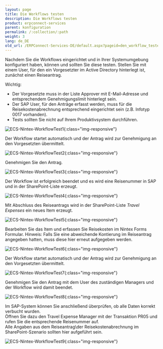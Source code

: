 ```yaml
---
layout: page
title: Die Workflows testen
description: Die Workflows testen
product: erpconnect-services
parent: konfiguration
permalink: /:collection/:path
weight: 3
lang: de_DE
old_url: /ERPConnect-Services-DE/default.aspx?pageid=den_workflow_testen1
---
```


Nachdem Sie die Workflows eingerichtet und in Ihrer Systemumgebung konfiguriert haben, können und sollten Sie diese testen.
Stellen Sie mit einem User, für den ein Vorgesetzter im Active Directory hinterlegt ist, zunächst einen Reiseantrag.

Wichtig: 

- Der Vorgesetzte muss in der Liste Approver mit E-Mail-Adresse und entsprechendem Genehmigungslimit hinterlegt sein.
- Der SAP User, für den Anträge erfasst werden, muss für die Reisekostenabrechnung entsprechend eingerichtet sein (z.B. Infotyp 0017 vorhanden).
- Tests sollten Sie nicht auf Ihrem Produktivsystem durchführen.

![ECS-Nintex-WorkflowTest1](/img/content/ECS-Nintex-WorkflowTest1.png){:class="img-responsive"}

Der Workflow startet automatisch und der Antrag wird zur Genehmigung an den Vorgesetzten übermittelt. 

![ECS-Nintex-WorkflowTest2](/img/content/ECS-Nintex-WorkflowTest2.png){:class="img-responsive"}

Genehmigen Sie den Antrag. 

![ECS-Nintex-WorkflowTest3](/img/content/ECS-Nintex-WorkflowTest3.png){:class="img-responsive"}

Der Workflow ist erfolgreich beendet und es wird eine Reisenummer in SAP und in der SharePoint-Liste erzeugt. 

![ECS-Nintex-WorkflowTest4](/img/content/ECS-Nintex-WorkflowTest4.png){:class="img-responsive"}

Mit Abschluss des Reiseantrags wird in der SharePoint-Liste *Travel Expenses* ein neues Item erzeugt.

![ECS-Nintex-WorkflowTest5](/img/content/ECS-Nintex-WorkflowTest5.png){:class="img-responsive"}

Bearbeiten Sie das Item und erfassen Sie Reisekosten im Nintex Forms Formular. Hinweis: Falls Sie eine abweichende Kontierung im Reiseantrag angegeben hatten, 
muss diese hier erneut aufgegeben werden. 

![ECS-Nintex-WorkflowTest6](/img/content/ECS-Nintex-WorkflowTest6.png){:class="img-responsive"}

Der Workflow startet automatisch und der Antrag wird zur Genehmigung an den Vorgesetzten übermittelt. 

![ECS-Nintex-WorkflowTest7](/img/content/ECS-Nintex-WorkflowTest7.png){:class="img-responsive"}

Genehmigen Sie den Antrag mit dem User des zuständigen Managers und der Workflow wird damit beendet. 

![ECS-Nintex-WorkflowTest8](/img/content/ECS-Nintex-WorkflowTest8.png){:class="img-responsive"}

Im SAP-System können Sie anschließend überprüfen, ob alle Daten korrekt verbucht wurden. <br>
Öffnen Sie dazu den Travel Expense Manager mit der Transaktion PR05 und rufen Sie die entsprechende Reisenummer auf.<br>
Alle Angaben aus dem Reiseantrag\der Reisekostenabrechnung im SharePoint-Szenario sollten hier aufgeführt sein.

![ECS-Nintex-WorkflowTest9](/img/content/ECS-Nintex-WorkflowTest9.png){:class="img-responsive"}
